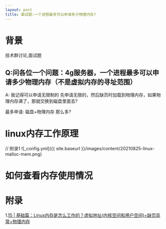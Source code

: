 ```yaml
---
layout: post
title: 面试题:一个进程最多可以申请多少物理内存?
---
```


# 背景
技术群讨论,面试题

## Q:问各位一个问题：4g服务器，一个进程最多可以申请多少物理内存（不是虚拟内存的寻址范围）

A: 我记得可以申请无限制的
先申请无限的，然后缺页时加载到物理内存，如果物理内存满了，那就交换到磁盘里面去?

最多申请: 磁盘+物理内存 那么多?

# linux内存工作原理
// 附录1
![_config.yml]({{ site.baseurl }}/images/content/20210825-linux-malloc-mem.png)

# 如何查看内存使用情况

# 附录
1.[15 | 基础篇：Linux内存是怎么工作的？虚拟地址(内核空间和用户空间)+缺页异常+物理内存](https://time.geekbang.org/column/article/74272)
